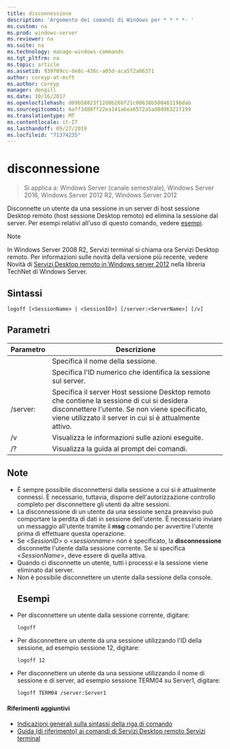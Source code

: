 ```yaml
---
title: disconnessione
description: 'Argomento dei comandi di Windows per * * * *- '
ms.custom: na
ms.prod: windows-server
ms.reviewer: na
ms.suite: na
ms.technology: manage-windows-commands
ms.tgt_pltfrm: na
ms.topic: article
ms.assetid: 939f09cc-de8c-436c-a05d-aca5f2a06371
author: coreyp-at-msft
ms.author: coreyp
manager: dongill
ms.date: 10/16/2017
ms.openlocfilehash: d09b58823f12d0b26bf21c00638b58046119bdab
ms.sourcegitcommit: 6aff3d88ff22ea141a6ea6572a5ad8dd6321f199
ms.translationtype: MT
ms.contentlocale: it-IT
ms.lasthandoff: 09/27/2019
ms.locfileid: "71374235"
---
```

# <a name="logoff"></a>disconnessione

>Si applica a: Windows Server (canale semestrale), Windows Server 2016, Windows Server 2012 R2, Windows Server 2012

Disconnette un utente da una sessione in un server di host sessione Desktop remoto (host sessione Desktop remoto) ed elimina la sessione dal server.
Per esempi relativi all'uso di questo comando, vedere [esempi](#BKMK_examples).

> [!NOTE]
> In Windows Server 2008 R2, Servizi terminal si chiama ora Servizi Desktop remoto. Per informazioni sulle novità della versione più recente, vedere Novità di [Servizi Desktop remoto in Windows server 2012](https://technet.microsoft.com/library/hh831527) nella libreria TechNet di Windows Server.

## <a name="syntax"></a>Sintassi
```
logoff [<SessionName> | <SessionID>] [/server:<ServerName>] [/v]
```
## <a name="parameters"></a>Parametri

|      Parametro       |                                                                             Descrizione                                                                              |
|----------------------|----------------------------------------------------------------------------------------------------------------------------------------------------------------------|
|    <SessionName>     |                                                                  Specifica il nome della sessione.                                                                  |
|     <SessionID>      |                                                 Specifica l'ID numerico che identifica la sessione sul server.                                                 |
| /server:<ServerName> | Specifica il server Host sessione Desktop remoto che contiene la sessione di cui si desidera disconnettere l'utente. Se non viene specificato, viene utilizzato il server in cui si è attualmente attivo. |
|          /v          |                                                       Visualizza le informazioni sulle azioni eseguite.                                                        |
|          /?          |                                                                 Visualizza la guida al prompt dei comandi.                                                                 |

## <a name="remarks"></a>Note
- È sempre possibile disconnettersi dalla sessione a cui si è attualmente connessi. È necessario, tuttavia, disporre dell'autorizzazione controllo completo per disconnettere gli utenti da altre sessioni.
- La disconnessione di un utente da una sessione senza preavviso può comportare la perdita di dati in sessione dell'utente. È necessario inviare un messaggio all'utente tramite il **msg** comando per avvertire l'utente prima di effettuare questa operazione.
- Se <*SessionID*> o <*sessionname*> non è specificato, la **disconnessione** disconnette l'utente dalla sessione corrente. Se si specifica <*SessionName*>, deve essere di quella attiva.
- Quando ci disconnette un utente, tutti i processi e la sessione viene eliminato dal server.
- Non è possibile disconnettere un utente dalla sessione della console.
  ## <a name="BKMK_examples"></a>Esempi
- Per disconnettere un utente dalla sessione corrente, digitare:
  ```
  logoff
  ```
- Per disconnettere un utente da una sessione utilizzando l'ID della sessione, ad esempio sessione 12, digitare:
  ```
  logoff 12
  ```
- Per disconnettere un utente da una sessione utilizzando il nome di sessione e di server, ad esempio sessione TERM04 su Server1, digitare:
  ```
  logoff TERM04 /server:Server1
  ```

#### <a name="additional-references"></a>Riferimenti aggiuntivi
-   [Indicazioni generali sulla sintassi della riga di comando](command-line-syntax-key.md)
-   [Guida &#40;di riferimento&#41; ai comandi di Servizi Desktop remoto Servizi terminal](remote-desktop-services-terminal-services-command-reference.md)
